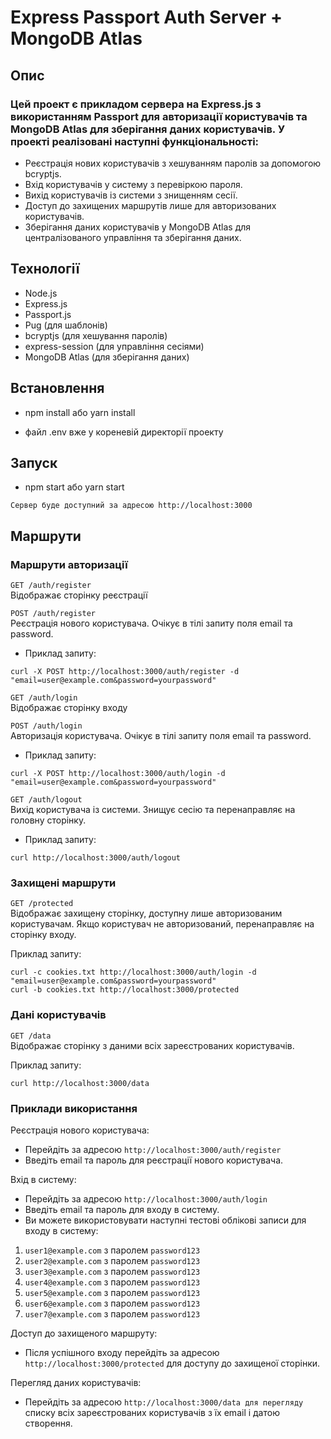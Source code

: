 # Express Passport Auth Server + MongoDB Atlas

## Опис

### Цей проект є прикладом сервера на Express.js з використанням Passport для авторизації користувачів та MongoDB Atlas для зберігання даних користувачів. У проекті реалізовані наступні функціональності:

- Реєстрація нових користувачів з хешуванням паролів за допомогою bcryptjs.
- Вхід користувачів у систему з перевіркою пароля.
- Вихід користувачів із системи з знищенням сесії.
- Доступ до захищених маршрутів лише для авторизованих користувачів.
- Зберігання даних користувачів у MongoDB Atlas для централізованого управління та зберігання даних.

## Технології

- Node.js
- Express.js
- Passport.js
- Pug (для шаблонів)
- bcryptjs (для хешування паролів)
- express-session (для управління сесіями)
- MongoDB Atlas (для зберігання даних)

## Встановлення

- npm install або yarn install

- файл .env вже у кореневій директорії проекту


## Запуск

- npm start або yarn start

`Сервер буде доступний за адресою http://localhost:3000`

## Маршрути

### Маршрути авторизації

`GET /auth/register`<br>
Відображає сторінку реєстрації

`POST /auth/register`<br>
Реєстрація нового користувача. Очікує в тілі запиту поля email та password.

- Приклад запиту:

`curl -X POST http://localhost:3000/auth/register -d "email=user@example.com&password=yourpassword"`<br>

`GET /auth/login`<br>
Відображає сторінку входу<br>

`POST /auth/login`<br>
Авторизація користувача. Очікує в тілі запиту поля email та password.<br>

- Приклад запиту:

`curl -X POST http://localhost:3000/auth/login -d "email=user@example.com&password=yourpassword"`<br>

`GET /auth/logout`<br>
Вихід користувача із системи. Знищує сесію та перенаправляє на головну сторінку.<br>

- Приклад запиту:

`curl http://localhost:3000/auth/logout`<br>

### Захищені маршрути

`GET /protected`<br>
Відображає захищену сторінку, доступну лише авторизованим користувачам. Якщо користувач не авторизований, перенаправляє на сторінку входу.<br>

Приклад запиту:<br>

`curl -c cookies.txt http://localhost:3000/auth/login -d "email=user@example.com&password=yourpassword"`<br>
`curl -b cookies.txt http://localhost:3000/protected`<br>

### Дані користувачів

`GET /data`<br>
Відображає сторінку з даними всіх зареєстрованих користувачів.<br>

Приклад запиту:<br>

`curl http://localhost:3000/data`<br>

### Приклади використання

Реєстрація нового користувача:<br>
- Перейдіть за адресою `http://localhost:3000/auth/register`
- Введіть email та пароль для реєстрації нового користувача.

Вхід в систему:<br>
- Перейдіть за адресою `http://localhost:3000/auth/login`
- Введіть email та пароль для входу в систему.
- Ви можете використовувати наступні тестові облікові записи для входу в систему:

1. `user1@example.com` з паролем `password123`
2. `user2@example.com` з паролем `password123`
3. `user3@example.com` з паролем `password123`
4. `user4@example.com` з паролем `password123`
5. `user5@example.com` з паролем `password123`
6. `user6@example.com` з паролем `password123`
7. `user7@example.com` з паролем `password123`

Доступ до захищеного маршруту:<br>
- Після успішного входу перейдіть за адресою `http://localhost:3000/protected` для доступу до захищеної сторінки.

Перегляд даних користувачів:<br>
- Перейдіть за адресою `http://localhost:3000/data для перегляду` списку всіх зареєстрованих користувачів з їх email і датою створення.